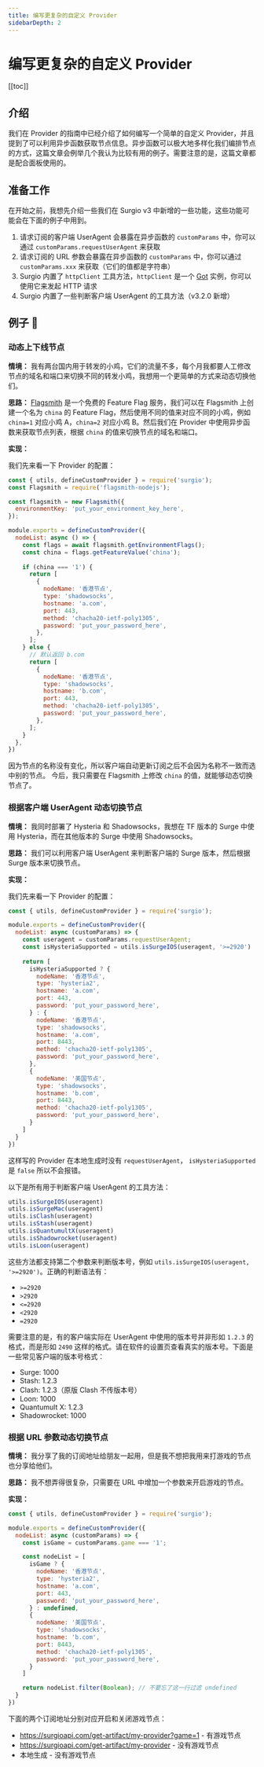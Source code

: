 ```yaml
---
title: 编写更复杂的自定义 Provider
sidebarDepth: 2
---
```


# 编写更复杂的自定义 Provider

[[toc]]

## 介绍

我们在 Provider 的指南中已经介绍了如何编写一个简单的自定义 Provider，并且提到了可以利用异步函数获取节点信息。异步函数可以极大地多样化我们编排节点的方式，这篇文章会例举几个我认为比较有用的例子。需要注意的是，这篇文章都是配合面板使用的。

## 准备工作

在开始之前，我想先介绍一些我们在 Surgio v3 中新增的一些功能，这些功能可能会在下面的例子中用到。

1. 请求订阅的客户端 UserAgent 会暴露在异步函数的 `customParams` 中，你可以通过 `customParams.requestUserAgent` 来获取
2. 请求订阅的 URL 参数会暴露在异步函数的 `customParams` 中，你可以通过 `customParams.xxx` 来获取（它们的值都是字符串）
3. Surgio 内置了 `httpClient` 工具方法，`httpClient` 是一个 [Got](https://github.com/sindresorhus/got) 实例，你可以使用它来发起 HTTP 请求
4. Surgio 内置了一些判断客户端 UserAgent 的工具方法（v3.2.0 新增）

## 例子 🌰

### 动态上下线节点

**情境：** 我有两台国内用于转发的小鸡，它们的流量不多，每个月我都要人工修改节点的域名和端口来切换不同的转发小鸡，我想用一个更简单的方式来动态切换他们。

**思路：** [Flagsmith](https://www.flagsmith.com/) 是一个免费的 Feature Flag 服务，我们可以在 Flagsmith 上创建一个名为 `china` 的 Feature Flag，然后使用不同的值来对应不同的小鸡，例如 `china=1` 对应小鸡 A，`china=2` 对应小鸡 B。然后我们在 Provider 中使用异步函数来获取节点列表，根据 `china` 的值来切换节点的域名和端口。

**实现：**

我们先来看一下 Provider 的配置：

```js
const { utils, defineCustomProvider } = require('surgio');
const Flagsmith = require('flagsmith-nodejs');

const flagsmith = new Flagsmith({
  environmentKey: 'put_your_environment_key_here',
});

module.exports = defineCustomProvider({
  nodeList: async () => {
    const flags = await flagsmith.getEnvironmentFlags();
    const china = flags.getFeatureValue('china');
    
    if (china === '1') {
      return [
        {
          nodeName: '香港节点',
          type: 'shadowsocks',
          hostname: 'a.com',
          port: 443,
          method: 'chacha20-ietf-poly1305',
          password: 'put_your_password_here',
        },
      ];
    } else {
      // 默认返回 b.com
      return [
        {
          nodeName: '香港节点',
          type: 'shadowsocks',
          hostname: 'b.com',
          port: 443,
          method: 'chacha20-ietf-poly1305',
          password: 'put_your_password_here',
        },
      ];
    }
  },
})
```

因为节点的名称没有变化，所以客户端自动更新订阅之后不会因为名称不一致而选中别的节点。 今后，我只需要在 Flagsmith 上修改 `china` 的值，就能够动态切换节点了。

### 根据客户端 UserAgent 动态切换节点

**情境：** 我同时部署了 Hysteria 和 Shadowsocks，我想在 TF 版本的 Surge 中使用 Hysteria，而在其他版本的 Surge 中使用 Shadowsocks。

**思路：** 我们可以利用客户端 UserAgent 来判断客户端的 Surge 版本，然后根据 Surge 版本来切换节点。

**实现：**

我们先来看一下 Provider 的配置：

```js
const { utils, defineCustomProvider } = require('surgio');

module.exports = defineCustomProvider({
  nodeList: async (customParams) => {
    const useragent = customParams.requestUserAgent;
    const isHysteriaSupported = utils.isSurgeIOS(useragent, '>=2920')
    
    return [
      isHysteriaSupported ? {
        nodeName: '香港节点',
        type: 'hysteria2',
        hostname: 'a.com',
        port: 443,
        password: 'put_your_password_here',
      } : {
        nodeName: '香港节点',
        type: 'shadowsocks',
        hostname: 'a.com',
        port: 8443,
        method: 'chacha20-ietf-poly1305',
        password: 'put_your_password_here',
      },
      {
        nodeName: '美国节点',
        type: 'shadowsocks',
        hostname: 'b.com',
        port: 8443,
        method: 'chacha20-ietf-poly1305',
        password: 'put_your_password_here',
      }
    ]
  }
})
```

这样写的 Provider 在本地生成时没有 `requestUserAgent`， `isHysteriaSupported` 是 `false` 所以不会报错。

以下是所有用于判断客户端 UserAgent 的工具方法：

```js
utils.isSurgeIOS(useragent)
utils.isSurgeMac(useragent)
utils.isClash(useragent)
utils.isStash(useragent)
utils.isQuantumultX(useragent)
utils.isShadowrocket(useragent)
utils.isLoon(useragent)
```

这些方法都支持第二个参数来判断版本号，例如 `utils.isSurgeIOS(useragent, '>=2920')`。正确的判断语法有：

- `>=2920`
- `>2920`
- `<=2920`
- `<2920`
- `=2920`

需要注意的是，有的客户端实际在 UserAgent 中使用的版本号并非形如 `1.2.3` 的格式，而是形如 `2490` 这样的格式。请在软件的设置页查看真实的版本号。下面是一些常见客户端的版本号格式：

- Surge: 1000
- Stash: 1.2.3
- Clash: 1.2.3（原版 Clash 不传版本号）
- Loon: 1000
- Quantumult X: 1.2.3
- Shadowrocket: 1000

### 根据 URL 参数动态切换节点

**情境：** 我分享了我的订阅地址给朋友一起用，但是我不想把我用来打游戏的节点也分享给他们。

**思路：** 我不想弄得很复杂，只需要在 URL 中增加一个参数来开启游戏的节点。

**实现：**

```js
const { utils, defineCustomProvider } = require('surgio');

module.exports = defineCustomProvider({
  nodeList: async (customParams) => {
    const isGame = customParams.game === '1';

    const nodeList = [
      isGame ? {
        nodeName: '香港节点',
        type: 'hysteria2',
        hostname: 'a.com',
        port: 443,
        password: 'put_your_password_here',
      } : undefined,
      {
        nodeName: '美国节点',
        type: 'shadowsocks',
        hostname: 'b.com',
        port: 8443,
        method: 'chacha20-ietf-poly1305',
        password: 'put_your_password_here',
      }
    ]

    return nodeList.filter(Boolean); // 不要忘了这一行过滤 undefined
  }
})
```

下面的两个订阅地址分别对应开启和关闭游戏节点：

- https://surgioapi.com/get-artifact/my-provider?game=1 - 有游戏节点
- https://surgioapi.com/get-artifact/my-provider - 没有游戏节点
- 本地生成 - 没有游戏节点
